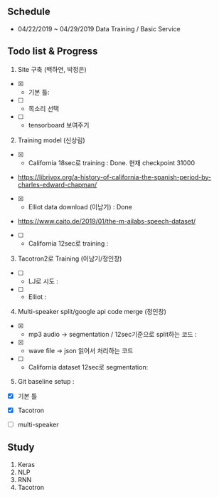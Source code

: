 
## Schedule 
* 04/22/2019 ~ 04/29/2019 Data Training / Basic Service

## Todo list & Progress
1. Site 구축 (백하연, 박정은)
- [X] * 기본 틀: 
- [ ] * 목소리 선택
- [ ] * tensorboard 보여주기 

2. Training model (신상림)
- [X] * California 18sec로 training : Done. 현재 checkpoint 31000     
* https://librivox.org/a-history-of-california-the-spanish-period-by-charles-edward-chapman/
- [X] * Elliot data download (이남기) : Done  
* https://www.caito.de/2019/01/the-m-ailabs-speech-dataset/
- [ ] * California 12sec로 training :   

3. Tacotron2로 Training (이남기/정인창)
- [ ] * LJ로 시도 :   
- [ ] * Elliot  :

4. Multi-speaker split/google api code merge (정인창)
- [X] * mp3 audio -> segmentation / 12sec기준으로 split하는 코드 : 
- [X] * wave file -> json 읽어서 처리하는 코드
- [ ] * California dataset 12sec로 segmentation:   

5. Git baseline setup : 
- [X] 기본 틀
- [X] Tacotron 
- [ ] multi-speaker



## Study
1. Keras 
2. NLP
3. RNN
4. Tacotron
